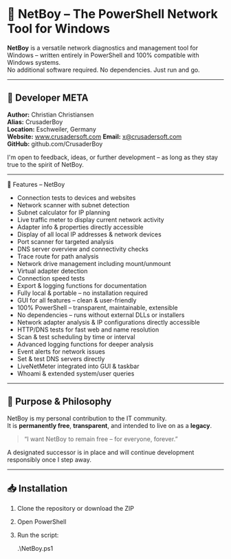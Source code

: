 # 🧠 NetBoy – The PowerShell Network Tool for Windows

**NetBoy** is a versatile network diagnostics and management tool for Windows – written entirely in PowerShell and 100% compatible with Windows systems.  
No additional software required. No dependencies. Just run and go.

---

## 🧾 Developer META

**Author:** Christian Christiansen  
**Alias:** CrusaderBoy  
**Location:** Eschweiler, Germany  
**Website:** www.crusadersoft.com 
**Email:** x@crusadersoft.com  
**GitHub:** github.com/CrusaderBoy

I'm open to feedback, ideas, or further development – as long as they stay true to the spirit of NetBoy.

---

🚀 Features – NetBoy

- Connection tests to devices and websites
- Network scanner with subnet detection
- Subnet calculator for IP planning
- Live traffic meter to display current network activity
- Adapter info & properties directly accessible
- Display of all local IP addresses & network devices
- Port scanner for targeted analysis
- DNS server overview and connectivity checks
- Trace route for path analysis
- Network drive management including mount/unmount
- Virtual adapter detection
- Connection speed tests
- Export & logging functions for documentation
- Fully local & portable – no installation required
- GUI for all features – clean & user-friendly
- 100% PowerShell – transparent, maintainable, extensible
- No dependencies – runs without external DLLs or installers
- Network adapter analysis & IP configurations directly accessible
- HTTP/DNS tests for fast web and name resolution
- Scan & test scheduling by time or interval
- Advanced logging functions for deeper analysis
- Event alerts for network issues
- Set & test DNS servers directly
- LiveNetMeter integrated into GUI & taskbar
- Whoami & extended system/user queries

---

## 🎯 Purpose & Philosophy

NetBoy is my personal contribution to the IT community.  
It is **permanently free**, **transparent**, and intended to live on as a **legacy**.

> “I want NetBoy to remain free – for everyone, forever.”

A designated successor is in place and will continue development responsibly once I step away.

---

## 📥 Installation

1. Clone the repository or download the ZIP  
2. Open PowerShell  
3. Run the script:
   
   .\NetBoy.ps1
